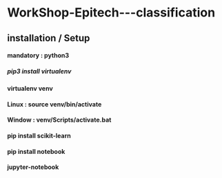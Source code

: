 # WorkShop-Epitech---classification

## installation / Setup
  #### mandatory : python3
  ##### pip3 install virtualenv
  #### virtualenv venv
  #### Linux : source venv/bin/activate
  #### Window : venv/Scripts/activate.bat
  #### pip install scikit-learn
  #### pip install notebook
  #### jupyter-notebook
